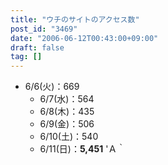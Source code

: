 ```yaml
---
title: "ウチのサイトのアクセス数"
post_id: "3469"
date: "2006-06-12T00:43:00+09:00"
draft: false
tag: []
---
```



* 6/6(火)：669
  * 6/7(水)：564
  * 6/8(木)：435
  * 6/9(金)：506
  * 6/10(土)：540
  * 6/11(日)：**5,451**
'Ａ｀
